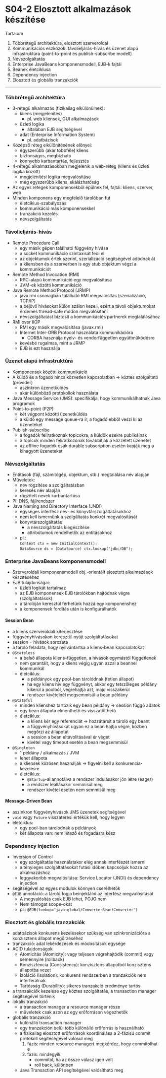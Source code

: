 # S04-2 Elosztott alkalmazások készítése

Tartalom

1. Többrétegű architektúra, elosztott szerveroldal
2. Kommunikációs eszközök: távolieljárás-hívás és üzenet alapú infrastruktúra (point-to-point és publish-subscribe 
modell)
3. Névszolgáltatás
4. Enterprise JavaBeans komponensmodell, EJB-k fajtái
5. Beanek életciklusa
6. Dependency injection
7. Elosztott és globális tranzakciók

---
### Többrétegű architektúra
* 3-rétegű alkalmazás (fizikailag elkülönülnek):
    + kliens (megjelenítés)
        - pl. web kliensek, GUI alkalmazások
    + üzleti logika
        - általában EJB segítségével
    + adat (Enterprise Information System)
        - pl. adatbázisok
* Középső réteg elkülönítésének előnyei:
    + egyszerűbb (akár többféle) kliens
    + biztonságos, megbízható
    + könnyebb karbantartás, fejlesztés
* 4-rétegű alkalmazásokban megjelenik a web-réteg (kliens és üzleti logika között)
    + megjelenítési logika megvalósítása
    + még egyszerűbb kliens, skálázhatóság
* Az egyes rétegek komponensekből épülnek fel, fajtái: kliens, szerver, web
* Minden komponens egy megfelelő tárolóban fut
    + életciklus-szabályozás
    + kommunikáció más komponensekkel
    + tranzakció kezelés
    + névszolgáltatás

### Távolieljárás-hívás
* Remote Procedure Call
    + egy másik gépen található függvény hívása
    + a socket kommunikáció szintaxisát fedi el
    + az objektumok érték szerint, szerializáció segítségével adódnak át
    + a kliensben és a szerverben is egy stub objektum végzi a kommunikációt
* Remote Method Invocation (RMI)
    + RPC-alapú kommunikáció egy megvalósítása
    + JVM-ek közötti kommunikáció
* Java Remote Method Protocol (JRMP)
    + java.rmi csomagban található RMI megvalósítás (szerializáció, TCP/IP)
    + a bejövő hívásokat külön szálon kezeli, ezért a távoli objektumokat érdemes thread-safe módon megvalósítani
    + névszolgáltatást biztosít a kommunikációs partnerek megtalálásához
* RMI over IIOP
    + RMI egy másik megvalósítása (javax.rmi)
    + Internet Inter-ORB Protocol használata kommunikációra
        - CORBA használja nyelv- és vendorfüggetlen együttműködésre
    + kevésbé rugalmas, mint a JRMP
    + EJB is ezt használja

### Üzenet alapú infrastruktúra
* Komponensek közötti kommunikáció
* A küldő és a fogadó nincs közvetlen kapcsolatban → köztes szolgáltató (provider)
    + aszinkron üzenetküldés
    + akár különböző protokollok használata
* Java Message Service (JMS): specifikálja, hogy kommunikálhatnak Java programok
* Point-to-point (P2P)
    + két végpont közötti üzenetküldés
    + a küldő egy message queue-ra ír, a fogadó ebből veszi ki az üzeneteket
* Publish-subscribe
    + a fogadók feliratkoznak topicokra, a küldők ezekre publikálnak
    + a topicok minden feliratkozónak továbbítják a közzétett üzenetet
    + az offline fogadók csak durable subscription esetén kapják meg a kihagyott üzeneteket

### Névszolgáltatás
* Entitások (fájl, számítógép, objektum, stb.) megtalálása név alapján
* Műveletek:
    + név rögzítése a szolgáltatásban
    + keresés név alapján
    + rögzített nevek karbantartása
* Pl. DNS, fájlrendszer
* Java Naming and Directory Interface (JNDI)
    + egységes interfész név- és könyvtárszolgáltatásokhoz
    + nem kell ismernünk a szolgáltatás konkrét megvalósítását
    + könyvtárszolgáltatás
        - a névszolgáltatás kiegészítése
        - attribútumok rendelhetők az entitásokhoz
    + pl.:    
	    `Context ctx = new InitialContext();`    
        `DataSource ds = (DataSource) ctx.lookup("jdbc/DB");`

### Enterprise JavaBeans komponensmodell
* Szerveroldali komponensmodell obj.-orientált elosztott alkalmazások készítéséhez
* EJB tulajdonságai:
    + üzleti logikát tartalmaz
    + az EJB komponensek EJB tárolókban hajtódnak végre (szolgáltatások)
    + a tárolóján keresztül férhetünk hozzá egy komponenshez
    + a komponensek fordítás után is konfigurálhatók

#### Session Bean
* a kliens szerveroldali kiterjesztése
* függvényhívásokon keresztül nyújt szolgáltatásokat
* session = hívások sorozata
* a tároló feladata, hogy nyilvántartsa a kliens-bean kapcsolatokat
* `@Stateless`
    + a belső állapota kliens-független, a hívások egymástól függetlenek
    + nem garantált, hogy a kliens végig ugyan azzal a beannel kommunikál
    + életciklus:
        - a példányok egy pool-ban tárolódnak (tétlen állapot)
        - ha egy kliens hív egy függvényt, akkor egy tetszőleges példány kikerül a poolból, végrehajtja azt, majd 
		visszakerül
        - rendszer kivételnél megsemmisül a bean példány
* `@Stateful`
    + minden klienshez tartozik egy bean példány → session függő adatok
    + egy bean állapota elmenthető és visszatölthető
    + életciklus:
        - a kliens kér egy referenciát → hozzátársít a tároló egy beant
        - a függvényhívásokat ugyan ez a bean hajtja végre, közben megőrzi az állapotát
        - a session a bean eltávolításával ér véget
        - kivétel vagy timeout esetén a bean megsemmisül
* `@Singleton`
    + 1 példány / alkalmazás / JVM
    + lehet állapota
    + a kliensek közösen használják → figyelni kell a konkurencia-kezelésre
    + életciklus:
        - `@Startup`-al annotálva a rendszer indulásakor jön létre (eager)
        - a rendszer leállásakor semmisül meg
        - rendszer kivétel esetén nem semmisül meg

#### Message-Driven Bean
* aszinkron függvényhívások JMS üzenetek segítségével
* `void` vagy `Future` visszatérési értékük kell, hogy legyen
* életciklus:
    + egy pool-ban tárolódnak a példányok
    + két állapota van: nem létező és fogadásra kész

### Dependency injection
* Inversion of Control
    + egy szolgáltatás használatakor elég annak interfészét ismerni
    + a tényleges szolgáltatásokat futási időben kapcsoljuk hozzá az alkalmazáshoz
    + leggyakoribb megvalósítása: Service Locator (JNDI) és dependency injection
* segítségével az egyes modulok könnyen cserélhetők
* `@EJB` annotáció: a tároló fogja beinjektálni az interfész megvalósítását
    + A megvalósítás csak EJB lehet, POJO nem
    + Nem támogat scope-okat
    + pl.: `@EJB(lookup="java:global/ConverterBean!Converter")`

### Elosztott és globális tranzakciók
* adatbázisok konkurens kezelésekor szükség van szinkronizációra a konzisztens állapot megőrzéséhez
* tranzakció: adat lekérdezések és módosítások egysége
* ACID tulajdonságok
    + Atomicitás (Atomicity): vagy teljesen végrehajtódik (commit) vagy semennyire (rollback)
    + Konzisztencia (Consistency): konzisztens állapotból konzisztens állapotba vezet
    + Izoláció (Isolation): konkurens rendszerben a tranzakciók nem interferálnak
    + Tartósság (Durability): sikeres tranzakció eredménye tartós
* a tranzakciók kezelése egy köztes szolgáltatás, a transaction manager segítségével történik
* lokális tranzakció
    + a transaction manager a resource manager része
    + műveletek csak azon az egy erőforráson végezhetők
* globális tranzakció
    + különálló transaction manager
    + egy tranzakción belül több különálló erőforrás is használható
    + a fizikailag elosztott erőforrások koordinálása a 2-fázisú commit protokoll segítéségével valósul meg
        1. fázis: minden resource managert megkérdez, hogy commitolhat-e
        2. fázis: mindegyik
            * commitol, ha az össze válasz igen volt
            * roll back, különben
    + Java Transaction API segítségével valósítható meg
